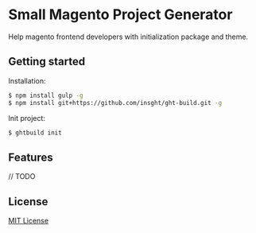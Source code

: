 # Small Magento Project Generator
Help magento frontend developers with initialization package and theme.

## Getting started
Installation:
```sh
$ npm install gulp -g
$ npm install git+https://github.com/insght/ght-build.git -g
```

Init project:
```sh
$ ghtbuild init
```

## Features
// TODO

## License
[MIT License](http://en.wikipedia.org/wiki/MIT_License)

